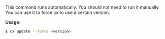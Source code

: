 This command runs automatically. You should not need to run it manually. You can use it to force cx to use a certain version.

**Usage:**

```bash
$ cx update --force <version>
```